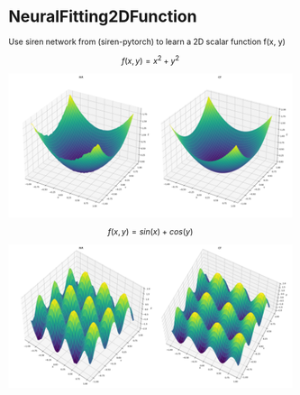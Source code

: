 # NeuralFitting2DFunction
Use siren network from (siren-pytorch) to learn a 2D scalar function f(x, y)

$$
f(x, y) = x^2 + y^2
$$

<img src="https://github.com/I-love-food/NeuralFitting2DFunction/blob/main/Figure_1.png">

$$
f(x, y) = sin(x) + cos(y)
$$

<img src="https://github.com/I-love-food/NeuralFitting2DFunction/blob/main/Figure_2.png">